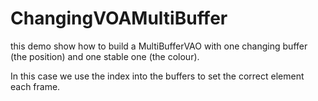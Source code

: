 # ChangingVOAMultiBuffer

this demo show how to build a MultiBufferVAO with one changing buffer (the position) and one stable one (the colour).

In this case we use the index into the buffers to set the correct element each frame.